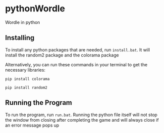 # pythonWordle
Wordle in python

## Installing
To install any python packages that are needed, run `install.bat`. It will install the random2 package and the colorama package

Alternatively, you can run these commands in your terminal to get the necessary libraries:

`pip install colorama`

`pip install random2`

## Running the Program
To run the program, run `run.bat`. Running the python file itself will not stop the window from closing after completing the game and will always close if an error message pops up
